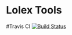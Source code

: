 # Lolex Tools
#Travis CI
[![Build Status](https://travis-ci.org/LolexOrg/Lolex-Tools.svg?branch=Internal-Beta)](https://travis-ci.org/LolexOrg/Lolex-Tools)

